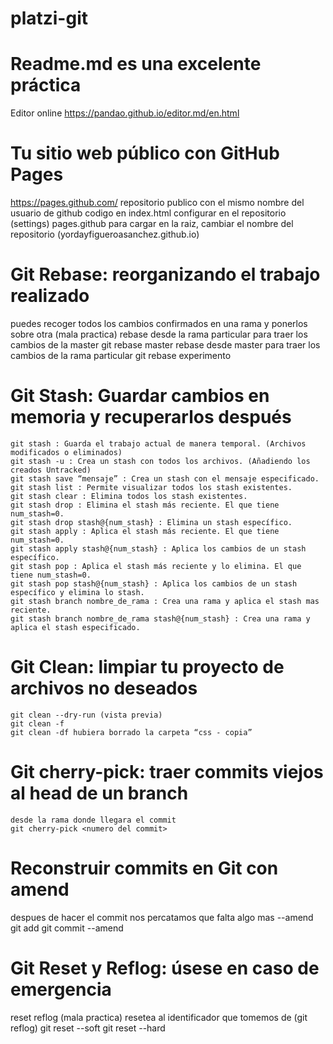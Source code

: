 
# platzi-git
# Readme.md es una excelente práctica
Editor online
https://pandao.github.io/editor.md/en.html

# Tu sitio web público con GitHub Pages
https://pages.github.com/
repositorio publico con el mismo nombre del usuario de github
codigo en index.html
configurar en el repositorio (settings) pages.github
para cargar en la raiz, cambiar el nombre del repositorio (yordayfigueroasanchez.github.io)

# Git Rebase: reorganizando el trabajo realizado
puedes recoger todos los cambios confirmados en una rama y ponerlos sobre otra (mala practica)
    rebase desde la rama particular para traer los cambios de la master
		git rebase master
    rebase desde master para traer los cambios de la rama particular
		git rebase experimento
# Git Stash: Guardar cambios en memoria y recuperarlos después
    git stash : Guarda el trabajo actual de manera temporal. (Archivos modificados o eliminados)
    git stash -u : Crea un stash con todos los archivos. (Añadiendo los creados Untracked)
    git stash save “mensaje” : Crea un stash con el mensaje especificado.
    git stash list : Permite visualizar todos los stash existentes.
    git stash clear : Elimina todos los stash existentes.
    git stash drop : Elimina el stash más reciente. El que tiene num_stash=0.
    git stash drop stash@{num_stash} : Elimina un stash específico.
    git stash apply : Aplica el stash más reciente. El que tiene num_stash=0.
    git stash apply stash@{num_stash} : Aplica los cambios de un stash específico.
    git stash pop : Aplica el stash más reciente y lo elimina. El que tiene num_stash=0.
    git stash pop stash@{num_stash} : Aplica los cambios de un stash específico y elimina lo stash.
    git stash branch nombre_de_rama : Crea una rama y aplica el stash mas reciente.
    git stash branch nombre_de_rama stash@{num_stash} : Crea una rama y aplica el stash especificado.
# Git Clean: limpiar tu proyecto de archivos no deseados
	git clean --dry-run (vista previa)
 	git clean -f
	git clean -df hubiera borrado la carpeta “css - copia”
# Git cherry-pick: traer commits viejos al head de un branch
	desde la rama donde llegara el commit
	git cherry-pick <numero del commit>
# Reconstruir commits en Git con amend
despues de hacer el commit nos percatamos que falta algo mas
--amend
	git add 
	git commit --amend
# Git Reset y Reflog: úsese en caso de emergencia
reset reflog (mala practica)
resetea al identificador que tomemos de (git reflog)
git reset --soft <hash del commit>
git reset --hard <hash del commit>